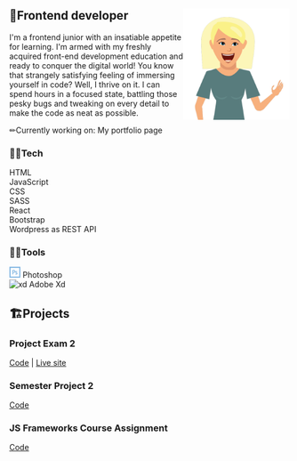 # <img src='gitme.png' alt='avatar' height='200' style='float: right'/>
## 👶Frontend developer 
I'm a frontend junior with an insatiable appetite for learning. I'm armed with my freshly acquired front-end development education and ready to conquer the digital world! You know that strangely satisfying feeling of immersing yourself in code? Well, I thrive on it. I can spend hours in a focused state, battling those pesky bugs and tweaking on every detail to make the code as neat as possible.

✏Currently working on: My portfolio page


### 👩‍💻Tech
HTML <br/>
JavaScript <br/>
CSS <br/>
SASS <br/>
React <br/>
Bootstrap <br/>
Wordpress as REST API

### 👩‍🔧Tools 
<img src="https://raw.githubusercontent.com/devicons/devicon/master/icons/photoshop/photoshop-line.svg" alt="photoshop" width="20" height="20"/> Photoshop <br/>
<img src="https://cdn.worldvectorlogo.com/logos/adobe-xd.svg" alt="xd" width="20" height="20"/> Adobe Xd

## 🏗Projects

### Project Exam 2
[Code](https://github.com/vildehalvorsen/project-exam-2/) | [Live site](https://hwuapp.netlify.com/)

### Semester Project 2
[Code](https://github.com/vildehalvorsen/semester-project-2)

### JS Frameworks Course Assignment
[Code](https://github.com/vildehalvorsen/js-frameworks-ca)

